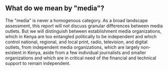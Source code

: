 ## What do we mean by "media"?

The "media" is never a homogenous category. As a broad landscape assessment, this report will not discuss granular differences between media outlets. But we will distinguish between establishment media organizations, which in Kenya are too entangled politically to be independent and which control national, regional, and local print, radio, television, and digital outlets, from independent media organizations, which are largely non-existent in Kenya, aside from a few individual journalists and smaller organizations and which are in critical need of the financial and technical support to remain independent.
